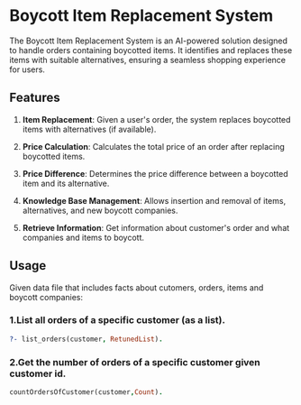 # Boycott Item Replacement System

The Boycott Item Replacement System is an AI-powered solution designed to handle orders containing boycotted items. It identifies and replaces these items with suitable alternatives, ensuring a seamless shopping experience for users.

## Features

1. **Item Replacement**: Given a user's order, the system replaces boycotted items with alternatives (if available).

2. **Price Calculation**: Calculates the total price of an order after replacing boycotted items.

3. **Price Difference**: Determines the price difference between a boycotted item and its alternative.

4. **Knowledge Base Management**: Allows insertion and removal of items, alternatives, and new boycott companies.

5. **Retrieve Information**: Get information about customer's order and what companies and items to boycott.
   
## Usage
Given data file that includes facts about cutomers, orders, items and boycott companies:

### 1.List all orders of a specific customer (as a list).

```prolog
?- list_orders(customer, RetunedList).
```

### 2.Get the number of orders of a specific customer given customer id.

```prolog
countOrdersOfCustomer(customer,Count).
```
